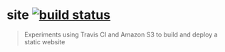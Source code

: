 # site [![build status](https://api.travis-ci.org/robatron/site.svg)](https://travis-ci.org/robatron/site/builds)
> Experiments using Travis CI and Amazon S3 to build and deploy a static website
